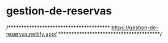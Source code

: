 # gestion-de-reservas

/***************************************
https://gestion-de-reservas.netlify.app/
***************************************/
